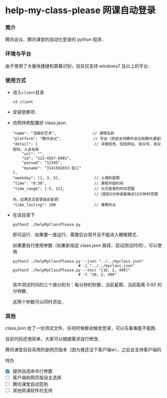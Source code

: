 # help-my-class-please 网课自动登录


### 简介

腾讯会议、腾讯课堂的自动化登录的 python 程序．



### 环境与平台

由于使用了大量快捷键和屏幕识别，目前仅支持 windows7 及以上的平台．



### 使用方式

- 进入`client`目录

  ```shell
  cd client
  ```

- 安装依赖项．

- 仿照样例配置好 class.json．

  ```
  "name": "泡面的艺术",                // 课程名称
  "platform": "腾讯会议",              // 平台（目前支持腾讯会议和腾讯课堂）
  "detail": {                         // 详细信息，包括网址、会议号、会议密码、入会名称
      "url": "",
      "id": "123-4567-8901",
      "passwd": "12345",
      "myname": "3141592653-张三"
  },
  "weekday": [1, 3, 5],               // 上课的星期
  "time": "8:30",                     // 课程开始时间
  "time_range": [-5, 15],             // 允许登录的时间范围
                                      //（提前5分钟或者推迟15分钟的范围内，如果还没登录就会登录）
  "time_lasting": 100                 // 课程时长
  ```

- 在该目录下

  ```shell
  python3 ./helpMyClassPlease.py
  ```
  
  即可运行．如果要一直运行，需要后台常开且不能进入睡眠模式．
  
  如果要自行使用参数（如重新指定 class.json 路径、启动测试时间），可以使用
  
  ```shell
  python3 ./helpMyClassPlease.py --json "../../myclass.json"
                               # -j "../../myclass.json"
  python3 ./helpMyClassPlease.py --test "[10, 2, 499]"
                               # -t "10, 2, 499"
  ```
  
  其中测试时间的三个值分别为：每分钟的秒数、当前星期、当前距离 0:00 的分钟数．
  
  这两个参数可以同时添加．



### 其他

class.json 给了一份测试文件，任何时候都会触发登录，可以先看看能不能跑．

目前代码还很简单，大家可以根据需求自行修改．

腾讯课堂目前采用的是网页版本（因为我还没下客户端w），之后会支持客户端的

待办

- [x] 提供自选命令行参数
- [ ] 客户端和网页版自主选择
- [ ] 腾讯课堂自动签到
- [ ] 其他网课软件的支持
